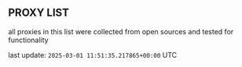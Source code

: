 ## PROXY LIST

all proxies in this list were collected from open sources and tested for functionality

last update: `2025-03-01 11:51:35.217865+00:00` UTC
